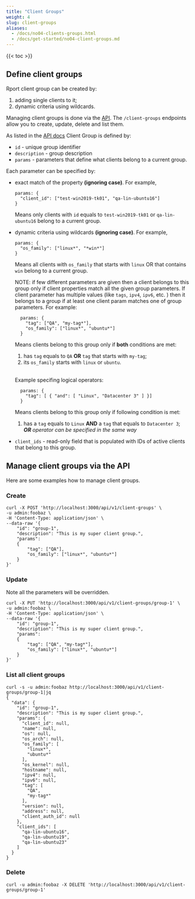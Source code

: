 ```yaml
---
title: "Client Groups"
weight: 4
slug: client-groups
aliases:
  - /docs/no04-clients-groups.html
  - /docs/get-started/no04-client-groups.md
---
```

{{< toc >}}

## Define client groups

Rport client group can be created by:

1. adding single clients to it;
2. dynamic criteria using wildcards.

Managing client groups is done via the [API](https://apidoc.rport.io/master/#tag/Client-Groups).
The `/client-groups` endpoints allow you to create, update, delete and list them.

As listed in the [API docs](https://apidoc.rport.io/master/#tag/Client-Groups) Client Group is defined by:

* `id` - unique group identifier
* `description` - group description
* `params` - parameters that define what clients belong to a current group.

Each parameter can be specified by:

* exact match of the property **(ignoring case)**. For example,

  ```text
  params: {
    "client_id": ["test-win2019-tk01", "qa-lin-ubuntu16"]
  }
  ```

  Means only clients with `id` equals to `test-win2019-tk01` or `qa-lin-ubuntu16` belong to a current group.

* dynamic criteria using wildcards **(ignoring case)**. For example,

  ```text
  params: {
    "os_family": ["linux*", "*win*"]
  }
  ```

  Means all clients with `os_family` that starts with `linux` OR that contains `win` belong to a current group.

  NOTE: if few different parameters are given then a client belongs to this group only if client properties match all
  the given group parameters. If client parameter has multiple values (like `tags`, `ipv4`, `ipv6`, etc. ) then it belongs
  to a group if at least one client param matches one of group parameters.
  For example:

  ```text
    params: {
      "tag": ["QA", "my-tag*"],
      "os_family": ["linux*", "ubuntu*"]
    }
  ```

  Means clients belong to this group only if **both** conditions are met:
  1. has `tag` equals to `QA` **OR** `tag` that starts with `my-tag`;
  2. its `os_family` starts with `linux` or `ubuntu`.

  <br/>Example specifing logical operators:

  ```text
    params: {
      "tag": [ { "and": [ "Linux", "Datacenter 3" ] }]
    }
  ```

  Means clients belong to this group only if following condition is met:
  1. has a `tag` equals to `Linux` **AND** a `tag` that equals to `Datacenter 3`;
  <br/><i>**OR** operator can be specified in the same way</i>

* `client_ids` - read-only field that is populated with IDs of active clients that belong to this group.

## Manage client groups via the API

Here are some examples how to manage client groups.

### Create

```shell
curl -X POST 'http://localhost:3000/api/v1/client-groups' \
-u admin:foobaz \
-H 'Content-Type: application/json' \
--data-raw '{
    "id": "group-1",
    "description": "This is my super client group.",
    "params":
    {
        "tag": ["QA"],
        "os_family": ["linux*", "ubuntu*"]
    }
}'
```

### Update

Note all the parameters will be overridden.

```shell
curl -X PUT 'http://localhost:3000/api/v1/client-groups/group-1' \
-u admin:foobaz \
-H 'Content-Type: application/json' \
--data-raw '{
    "id": "group-1",
    "description": "This is my super client group.",
    "params":
    {
        "tag": ["QA", "my-tag*"],
        "os_family": ["linux*", "ubuntu*"]
    }
}'
```

### List all client groups

```shell
curl -s -u admin:foobaz http://localhost:3000/api/v1/client-groups/group-1|jq
{
  "data": {
    "id": "group-1",
    "description": "This is my super client group.",
    "params": {
      "client_id": null,
      "name": null,
      "os": null,
      "os_arch": null,
      "os_family": [
        "linux*",
        "ubuntu*"
      ],
      "os_kernel": null,
      "hostname": null,
      "ipv4": null,
      "ipv6": null,
      "tag": [
        "QA",
        "my-tag*"
      ],
      "version": null,
      "address": null,
      "client_auth_id": null
    },
    "client_ids": [
      "qa-lin-ubuntu16",
      "qa-lin-ubuntu19",
      "qa-lin-ubuntu23"
    ]
  }
}
```

### Delete

```shell
curl -u admin:foobaz -X DELETE 'http://localhost:3000/api/v1/client-groups/group-1'
```
